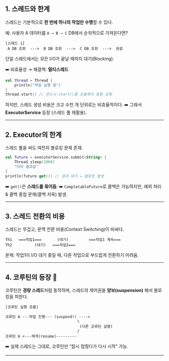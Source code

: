 ## 1. 스레드와 한계

스레드는 기본적으로 **한 번에 하나의 작업만 수행**할 수 있다.

예:
사용자 A 데이터를 `A → B → C` DB에서 순차적으로 가져온다면?

```text
[스레드 1]
 A DB 조회  --->  B DB 조회  --->  C DB 조회  --->  완료
```

단일 스레드에서는 모든 I/O가 끝날 때까지 대기(Blocking).

➡️ 비효율성 → 해결책: **멀티스레드**

```kotlin
val thread = Thread {
    println("작업 실행 중")
}
thread.start() // 반드시 start()를 호출해야 병렬 실행
```

하지만, 스레드 생성 비용은 크고 수천 개 단위로는 비효율적이다.
➡️ 그래서 **ExecutorService** 등장 (스레드 풀 재활용).

---

## 2. Executor의 한계

스레드 풀을 써도 여전히 블로킹 문제 존재.

```kotlin
val future = executorService.submit<String> {
    Thread.sleep(2000)
    "더미 결과값"
}
println(future.get()) // 결과 대기 = 블로킹 발생
```

➡️ `get()`은 **스레드를 묶어둠**.
➡️ `CompletableFuture`로 콜백은 가능하지만, 예외 처리 & 콜백 중첩 문제(콜백 지옥) 발생.

---

## 3. 스레드 전환의 비용

스레드는 무겁고, 문맥 전환 비용(Context Switching)이 비싸다.

```text
Th1   ===작업1===       (대기)         ===작업1 계속===
Th2          (대기)   ===작업2===
```

문제: 작업1이 I/O 대기 중일 때, 다른 작업으로 부드럽게 전환하기 어려움.

---

## 4. 코루틴의 등장 🚀

코루틴은 **경량 스레드**처럼 동작하며,
스레드의 제어권을 **양보(suspension)** 해서 블로킹을 피한다.

```text
[코루틴 실행 흐름]

코루틴 A ---작업 진행--- (suspend!) ---->
                                \
                                 (다른 코루틴 실행)
                                /
코루틴 A <---재개(resume)---------
```

➡️ 실제 스레드는 그대로, 코루틴만 “잠시 멈췄다가 다시 시작” 가능.

---
